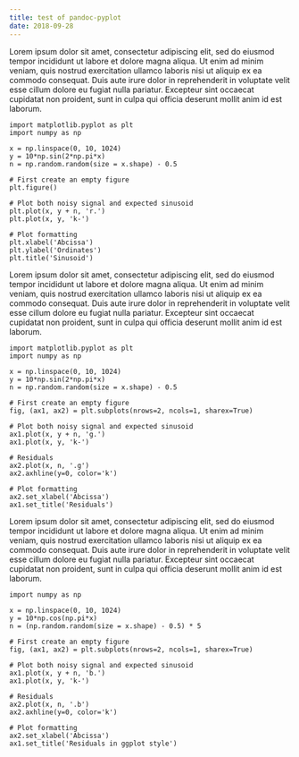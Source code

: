 ```yaml
---
title: test of pandoc-pyplot
date: 2018-09-28
---
```


Lorem ipsum dolor sit amet, consectetur adipiscing elit, sed do eiusmod tempor incididunt ut labore et dolore magna aliqua. Ut enim ad minim veniam, quis nostrud exercitation ullamco laboris nisi ut aliquip ex ea commodo consequat. Duis aute irure dolor in reprehenderit in voluptate velit esse cillum dolore eu fugiat nulla pariatur. Excepteur sint occaecat cupidatat non proident, sunt in culpa qui officia deserunt mollit anim id est laborum.

```{.pyplot}
import matplotlib.pyplot as plt
import numpy as np

x = np.linspace(0, 10, 1024)
y = 10*np.sin(2*np.pi*x)
n = np.random.random(size = x.shape) - 0.5

# First create an empty figure
plt.figure()

# Plot both noisy signal and expected sinusoid
plt.plot(x, y + n, 'r.')
plt.plot(x, y, 'k-')

# Plot formatting
plt.xlabel('Abcissa')
plt.ylabel('Ordinates')
plt.title('Sinusoid')
```

Lorem ipsum dolor sit amet, consectetur adipiscing elit, sed do eiusmod tempor incididunt ut labore et dolore magna aliqua. Ut enim ad minim veniam, quis nostrud exercitation ullamco laboris nisi ut aliquip ex ea commodo consequat. Duis aute irure dolor in reprehenderit in voluptate velit esse cillum dolore eu fugiat nulla pariatur. Excepteur sint occaecat cupidatat non proident, sunt in culpa qui officia deserunt mollit anim id est laborum.

```{.pyplot caption="This is a **caption** with *Markdown* formatting. It also includes math symbols like $\alpha$ and $\beta$"}
import matplotlib.pyplot as plt
import numpy as np

x = np.linspace(0, 10, 1024)
y = 10*np.sin(2*np.pi*x)
n = np.random.random(size = x.shape) - 0.5

# First create an empty figure
fig, (ax1, ax2) = plt.subplots(nrows=2, ncols=1, sharex=True)

# Plot both noisy signal and expected sinusoid
ax1.plot(x, y + n, 'g.')
ax1.plot(x, y, 'k-')

# Residuals
ax2.plot(x, n, '.g')
ax2.axhline(y=0, color='k')

# Plot formatting
ax2.set_xlabel('Abcissa')
ax1.set_title('Residuals')
```

Lorem ipsum dolor sit amet, consectetur adipiscing elit, sed do eiusmod tempor incididunt ut labore et dolore magna aliqua. Ut enim ad minim veniam, quis nostrud exercitation ullamco laboris nisi ut aliquip ex ea commodo consequat. Duis aute irure dolor in reprehenderit in voluptate velit esse cillum dolore eu fugiat nulla pariatur. Excepteur sint occaecat cupidatat non proident, sunt in culpa qui officia deserunt mollit anim id est laborum.

```{.pyplot include=style.py caption="This plot has a different style. It also omits links to source code; perfect for PDF output!" links=false}
import numpy as np

x = np.linspace(0, 10, 1024)
y = 10*np.cos(np.pi*x)
n = (np.random.random(size = x.shape) - 0.5) * 5

# First create an empty figure
fig, (ax1, ax2) = plt.subplots(nrows=2, ncols=1, sharex=True)

# Plot both noisy signal and expected sinusoid
ax1.plot(x, y + n, 'b.')
ax1.plot(x, y, 'k-')

# Residuals
ax2.plot(x, n, '.b')
ax2.axhline(y=0, color='k')

# Plot formatting
ax2.set_xlabel('Abcissa')
ax1.set_title('Residuals in ggplot style')
```